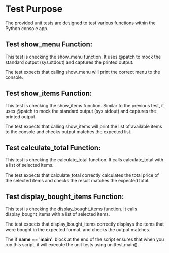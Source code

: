 # Test Purpose

The provided unit tests are designed to test various functions within the Python console app. 

## Test show_menu Function:

This test is checking the show_menu function.
It uses @patch to mock the standard output (sys.stdout) and captures the printed output.

The test expects that calling show_menu will print the correct menu to the console.

## Test show_items Function:

This test is checking the show_items function.
Similar to the previous test, it uses @patch to mock the standard output (sys.stdout) and captures the printed output.

The test expects that calling show_items will print the list of available items to the console and checks output matches the expected list.

## Test calculate_total Function:

This test is checking the calculate_total function.
It calls calculate_total with a list of selected items.

The test expects that calculate_total correctly calculates the total price of the selected items and checks the result matches the expected total.

## Test display_bought_items Function:

This test is checking the display_bought_items function.
It calls display_bought_items with a list of selected items.

The test expects that display_bought_items correctly displays the items that were bought in the expected format, and checks the output matches.

The if __name__ == '__main__': block at the end of the script ensures that when you run this script, it will execute the unit tests using unittest.main().
